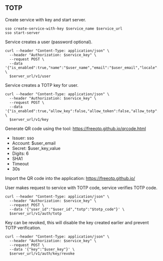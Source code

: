 ## TOTP

Create service with key and start server.

```shell
sso create-service-with-key $service_name $service_url
sso start-server
```

Service creates a user (password optional).

```shell
curl --header "Content-Type: application/json" \
  --header "Authorization: $service_key" \
  --request POST \
  --data '{"is_enabled":true,"name":"$user_name","email":"$user_email","locale":"$user_locale","timezone":"$user_timezone"}' \
  $server_url/v1/user
```

Service creates a TOTP key for user.

```shell
curl --header "Content-Type: application/json" \
  --header "Authorization: $service_key" \
  --request POST \
  --data '{"is_enabled":true,"allow_key":false,"allow_token":false,"allow_totp":true,"name":"$key_name","user_id":"$user_id"}' \
  $server_url/v1/key
```

Generate QR code using the tool: <https://freeotp.github.io/qrcode.html>

- Issuer: sso
- Account: $user_email
- Secret: $user_key_value
- Digits: 6
- SHA1
- Timeout
- 30s

Import the QR code into the application: <https://freeotp.github.io/>

User makes request to service with TOTP code, service verifies TOTP code.

```shell
curl --header "Content-Type: application/json" \
  --header "Authorization: $service_key" \
  --request POST \
  --data '{"user_id":"$user_id","totp":"$totp_code"}' \
  $server_url/v1/auth/totp
```

Key can be revoked, this will disable the key created earlier and prevent TOTP verification.

```shell
curl --header "Content-Type: application/json" \
  --header "Authorization: $service_key" \
  --request POST \
  --data '{"key":"$user_key"}' \
  $server_url/v1/auth/key/revoke
```
